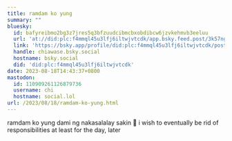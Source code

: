 ```yaml
---
title: ramdam ko yung
summary: ""
bluesky:
  id: bafyreibmo2bg3z7jres5q3bfzuudcibmcbxobdibcw6jzvkehmvb3eeluu
  url: 'at://did:plc:f4mmql45u3lfj6iltwjvtcdk/app.bsky.feed.post/3k57ngqjip52c'
  link: 'https://bsky.app/profile/did:plc:f4mmql45u3lfj6iltwjvtcdk/post/3k57ngqjip52c'
  handle: chiawase.bsky.social
  hostname: bsky.social
  did: 'did:plc:f4mmql45u3lfj6iltwjvtcdk'
date: 2023-08-18T14:43:37+0800
mastodon:
  id: 110909261126879736
  username: chi
  hostname: social.lol
url: /2023/08/18/ramdam-ko-yung.html
---
```


ramdam ko yung dami ng nakasalalay sakin 🫠 i wish to eventually be rid of responsibilities at least for the day, later
